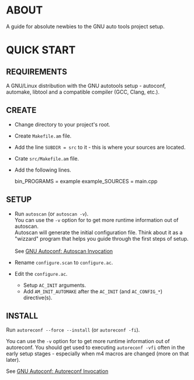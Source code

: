 # ABOUT

A guide for absolute newbies to the GNU auto tools project setup.

# QUICK START

## REQUIREMENTS

A GNU/Linux distribution with the GNU autotools setup - autoconf, automake,
libtool and a compatible compiler (GCC, Clang, etc.).

## CREATE

* Change directory to your project's root.
* Create `Makefile.am` file.
* Add the line `SUBDIR = src` to it - this is where your sources are located.
* Crate `src/Makefile.am` file.
* Add the following lines.

    bin_PROGRAMS = example
    example_SOURCES = main.cpp

## SETUP

* Run `autoscan` (or `autoscan -v`).<br />
    You can use the `-v` option for to get more runtime information out of autoscan.<br />
    Autoscan will generate the initial configuration file. Think about it as a
    "wizzard" program that helps you guide through the first steps of setup.<br /><br />
    See [GNU Autoconf: Autoscan Invocation](https://www.gnu.org/savannah-checkouts/gnu/autoconf/manual/autoconf-2.70/html_node/autoscan-Invocation.html)

* Rename `configure.scan` to `configure.ac`.
* Edit the `configure.ac`.
    * Setup `AC_INIT` arguments.
    * Add `AM_INIT_AUTOMAKE` after the `AC_INIT` (and `AC_CONFIG_*`) directive(s).

## INSTALL

Run `autoreconf --force --install` (or `autoreconf -fi`).

You can use the `-v` option for to get more runtime information out of
autoreconf. You should get used to executing `autoreconf -vfi` often in the early
setup stages - especially when m4 macros are changed (more on that later).

See [GNU Autoconf: Autoreconf Invocation](https://www.gnu.org/savannah-checkouts/gnu/autoconf/manual/autoconf-2.70/html_node/autoreconf-Invocation.html)
